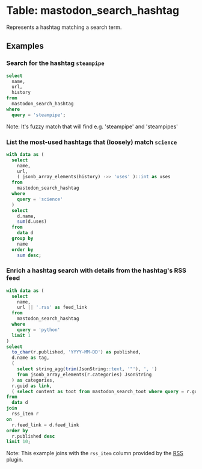 # Table: mastodon_search_hashtag

Represents a hashtag matching a search term.

## Examples

### Search for the hashtag `steampipe`

```sql
select
  name,
  url,
  history
from
  mastodon_search_hashtag
where
  query = 'steampipe';
```

Note: It's fuzzy match that will find e.g. 'steampipe' and 'steampipes'

### List the most-used hashtags that (loosely) match `science`

```sql
with data as (
  select
    name,
    url,
    ( jsonb_array_elements(history) ->> 'uses' )::int as uses
  from
    mastodon_search_hashtag
  where
    query = 'science'
  )
  select
    d.name,
    sum(d.uses)
  from
    data d
  group by
    name
  order by
    sum desc;
```

### Enrich a hashtag search with details from the hashtag's RSS feed

```sql
with data as (
  select
    name,
    url || '.rss' as feed_link
  from
    mastodon_search_hashtag
  where
    query = 'python'
  limit 1
)
select
  to_char(r.published, 'YYYY-MM-DD') as published,
  d.name as tag,
  (
    select string_agg(trim(JsonString::text, '"'), ', ')
    from jsonb_array_elements(r.categories) JsonString
  ) as categories,
  r.guid as link,
  ( select content as toot from mastodon_search_toot where query = r.guid ) as content
from
  data d
join
  rss_item r
on
  r.feed_link = d.feed_link
order by
  r.published desc
limit 10;
```

Note: This example joins with the `rss_item` column provided by the [RSS](https://hub.steampipe.io/plugins/turbot/rss) plugin.
